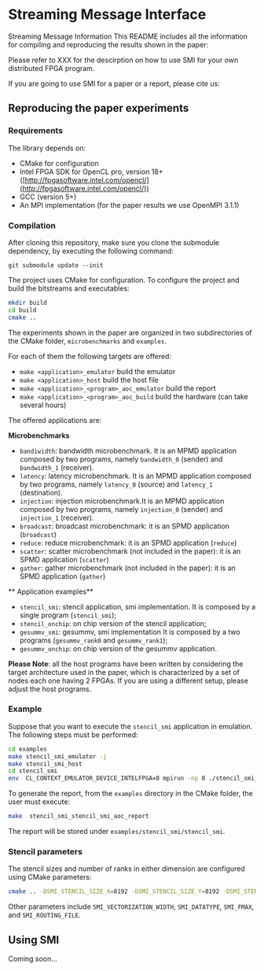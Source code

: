 # Streaming Message Interface

Streaming Message Information
This README includes all the information for compiling and reproducing the results shown in the paper: 

Please refer to XXX for the descirption on how to use SMI for your own distributed FPGA program.

If you are going to use SMI for a paper or a report, please cite us:



## Reproducing  the paper experiments

### Requirements

The library depends on:

* CMake for configuration 
* Intel FPGA SDK for OpenCL pro, version 18+ ([http://fpgasoftware.intel.com/opencl/](http://fpgasoftware.intel.com/opencl/))
* GCC (version 5+)
* An MPI implementation (for the paper results we use OpenMPI 3.1.1)

### Compilation

After cloning this repository, make sure you clone the submodule dependency, by executing the following command:

```
git submodule update --init
```

The project uses CMake for configuration. To configure the project and build the bitstreams and executables:

```bash
mkdir build
cd build
cmake .. 
```
The experiments shown in the paper are organized in two subdirectories of the CMake folder, `microbenchmarks` and `examples`.

For each of them the following targets are offered:

- `make <application>_emulator` build the emulator
- `make <application>_host` build the host file
- `make <application>_<program>_aoc_emulator` build the report
- `make <application>_<program>_aoc_build` build the hardware (can take several hours)

The offered applications are:

**Microbenchmarks**

- `bandiwidth`: bandwidth microbenchmark. It is an MPMD application composed by two programs, namely `bandwidth_0` (sender) and `bandwidth_1` (receiver).
- `latency`: latency microbenchmark. It is an MPMD application composed by two programs, namely `latency_0` (source) and `latency_1` (destination).
- `injection`: injection microbenchmark.It is an MPMD application composed by two programs, namely `injection_0` (sender) and `injection_1` (receiver).
- `broadcast`: broadcast microbenchmark: it is an SPMD application (`broadcast`)
- `reduce`: reduce microbenchmark: it is an SPMD application (`reduce`)
- `scatter`: scatter microbenchmark (not included in the paper): it is an SPMD application (`scatter`)
- `gather`: gather microbenchmark (not included in the paper): it is an SPMD application (`gather`)

** Application examples**

- `stencil_smi`: stencil application, smi implementation. It is composed by a single program (`stencil_smi`);
- `stencil_onchip`: on chip version of the stencil application;
- `gesummv_smi`: gesummv, smi implementation It is composed by a two programs (`gesummv_rank0` and `gesummv_rank1`);
- `gesummv_onchip`: on chip version of the gesummv application.



**Please Note**: all the host programs have been written by considering the target architecture used in the paper, which is characterized by a set of nodes each one having 2 FPGAs.
If you are using a different setup, please adjust the host programs.

### Example 

Suppose that you want to execute the `stencil_smi` application in emulation.
The following steps must be performed: 
```bash
cd examples
make stencil_smi_emulator -j
make stencil_smi_host
cd stencil_smi
env  CL_CONTEXT_EMULATOR_DEVICE_INTELFPGA=8 mpirun -np 8 ./stencil_smi_host emulator <num-timesteps
```

To generate the report, from the `examples` directory in the CMake folder, the user must execute:
```bash
make  stencil_smi_stencil_smi_aoc_report
```

The report will be stored under `examples/stencil_smi/stencil_smi`.



### Stencil parameters

The stencil sizes and number of ranks in either dimension are configured using CMake parameters:

```bash
cmake .. -DSMI_STENCIL_SIZE_X=8192 -DSMI_STENCIL_SIZE_Y=8192 -DSMI_STENCIL_NUM_PROCS_X=2 -DSMI_STENCIL_NUM_PROCS_Y=2
```

Other parameters include `SMI_VECTORIZATION_WIDTH`, `SMI_DATATYPE`, `SMI_FMAX`, and `SMI_ROUTING_FILE`.

## Using SMI

Coming soon...
